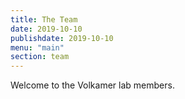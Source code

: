 ```yaml
---
title: The Team
date: 2019-10-10
publishdate: 2019-10-10
menu: "main"
section: team
---
```


Welcome to the Volkamer lab members. 